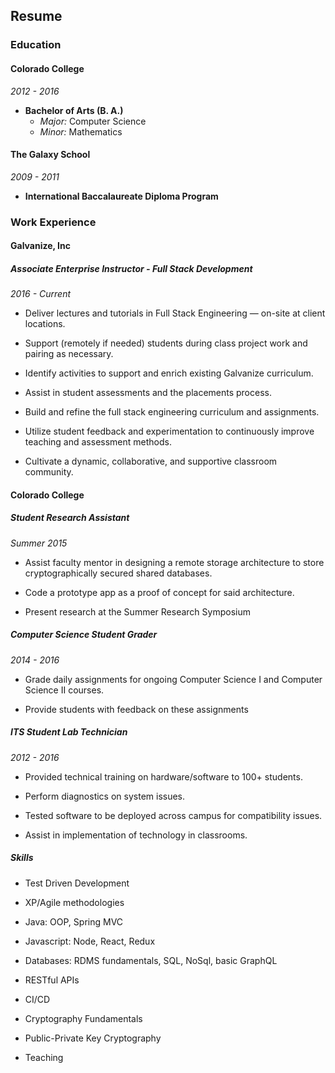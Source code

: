 ## Resume
### Education
#### Colorado College
  _2012 - 2016_
  - **Bachelor of Arts (B. A.)**
    - _Major:_ Computer Science
    - _Minor:_ Mathematics

#### The Galaxy School
  _2009 - 2011_
  - **International Baccalaureate Diploma Program**

### Work Experience

#### Galvanize, Inc

##### Associate Enterprise Instructor - Full Stack Development

_2016 - Current_
  - Deliver lectures and tutorials in Full Stack Engineering &mdash; on-site at client locations.

  - Support (remotely if needed) students during class project work and pairing as necessary.

  - Identify activities to support and enrich existing Galvanize curriculum.

  - Assist in student assessments and the placements process.

  - Build and refine the full stack engineering curriculum and assignments.

  - Utilize student feedback and experimentation to continuously improve teaching and assessment methods.

  - Cultivate a dynamic, collaborative, and supportive classroom community.

#### Colorado College
##### Student Research Assistant
_Summer 2015_

  - Assist faculty mentor in designing a remote storage architecture to store cryptographically secured shared databases.

  - Code a prototype app as a proof of concept for said architecture.

  - Present research at the Summer Research Symposium

##### Computer Science Student Grader
_2014 - 2016_
  - Grade daily assignments for ongoing Computer Science I and Computer Science II courses.

  - Provide students with feedback on these assignments

##### ITS Student Lab Technician
_2012 - 2016_
  - Provided technical training on hardware/software to 100+ students.

  - Perform diagnostics on system issues.

  - Tested software to be deployed across campus for compatibility issues.

  - Assist in implementation of technology in classrooms.


##### Skills
  - Test Driven Development

  - XP/Agile methodologies

  - Java: OOP, Spring MVC

  - Javascript: Node, React, Redux

  - Databases: RDMS fundamentals, SQL, NoSql, basic GraphQL

  - RESTful APIs

  - CI/CD

  - Cryptography Fundamentals

  - Public-Private Key Cryptography

  - Teaching

